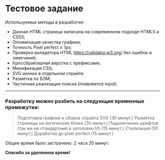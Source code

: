 # Тестовое задание 

Используемые методы в разработке:

  - Данная HTML страница написана на современном подходе HTML5 и CSS3;
  - Оптимизация качества графики;
  - Точность Pixel perfect ± 1px;
  - Проверка валидатора HTML https://validator.w3.org/ без ошибок и замечаний;
  - Кроссбрайзерная верстка с префиксами;
  - Минификация CSS;
  - SVG иконки в отдельном спрайте;
  - Разметка по БЭМ;
  - Частичная реализация поиска (появляется input).
  
---


### Разработку можно разбить на следующие временные промежутки:

> Подготовка графики и сборка спрайта SVG (30 минут.)
> Разметка страницы на логические блоки (30 минут.)
> Подключение шрифтов (так же не стандартный в заголовке h1) (15 минут.)
> Стилизация (50 минут.)
> Доработка до pixel perfect (15 минут.)

Общее время было застрачено: 2 часа 20 минут.

**Спасибо за уделенное время!**


